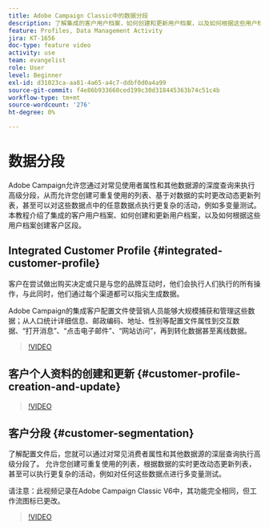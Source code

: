 ```yaml
---
title: Adobe Campaign Classic中的数据分段
description: 了解集成的客户用户档案，如何创建和更新用户档案，以及如何根据这些用户档案创建客户区段。
feature: Profiles, Data Management Activity
jira: KT-1656
doc-type: feature video
activity: use
team: evangelist
role: User
level: Beginner
exl-id: d31023ca-aa81-4a65-a4c7-ddbf0d0a4a99
source-git-commit: f4e86b933660ced199c30d318445363b74c51c4b
workflow-type: tm+mt
source-wordcount: '276'
ht-degree: 0%

---
```


# 数据分段

Adobe Campaign允许您通过对常见使用者属性和其他数据源的深度查询来执行高级分段，从而允许您创建可重复使用的列表、基于对数据的实时更改动态更新列表，甚至可以对这些数据点中的任意数据点执行更复杂的活动，例如多变量测试。 本教程介绍了集成的客户用户档案、如何创建和更新用户档案，以及如何根据这些用户档案创建客户区段。

## Integrated Customer Profile {#integrated-customer-profile}

客户在尝试做出购买决定或只是与您的品牌互动时，他们会执行人们执行的所有操作，与此同时，他们通过每个渠道都可以指尖生成数据。

Adobe Campaign的集成客户配置文件使营销人员能够大规模捕获和管理这些数据；从人口统计详细信息、邮政编码、地址、性别等配置文件属性到交互数据、“打开消息”、“点击电子邮件”、“网站访问”，再到转化数据甚至离线数据。

>[!VIDEO](https://video.tv.adobe.com/v/23629?quality=12&learn=on)

## 客户个人资料的创建和更新 {#customer-profile-creation-and-update}

>[!VIDEO](https://video.tv.adobe.com/v/23632?quality=12&learn=on)

## 客户分段  {#customer-segmentation}

了解配置文件后，您就可以通过对常见消费者属性和其他数据源的深层查询执行高级分段了。 允许您创建可重复使用的列表，根据数据的实时更改动态更新列表，甚至可以执行更复杂的活动，例如对任何这些数据点进行多变量测试。

请注意：此视频记录在Adobe Campaign Classic V6中，其功能完全相同，但工作流图标已更改。

>[!VIDEO](https://video.tv.adobe.com/v/23635?quality=12&learn=on)

